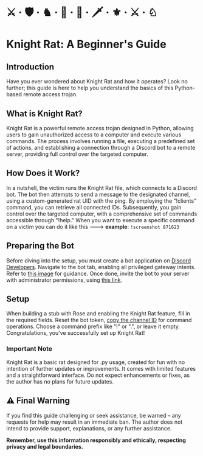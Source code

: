 # ⚔️ · 🛡️ · ♞ · 🤺 · 🏰 · 🗡️ · ⚜️ · ⚔ · ♘

# Knight Rat: A Beginner's Guide

## Introduction
Have you ever wondered about Knight Rat and how it operates? Look no further; this guide is here to help you understand the basics of this Python-based remote access trojan.

## What is Knight Rat?
Knight Rat is a powerful remote access trojan designed in Python, allowing users to gain unauthorized access to a computer and execute various commands. The process involves running a file, executing a predefined set of actions, and establishing a connection through a Discord bot to a remote server, providing full control over the targeted computer.

## How Does it Work?
In a nutshell, the victim runs the Knight Rat file, which connects to a Discord bot. The bot then attempts to send a message to the designated channel, using a custom-generated rat UID with the ping. By employing the "!clients" command, you can retrieve all connected IDs. Subsequently, you gain control over the targeted computer, with a comprehensive set of commands accessible through "!help." When you want to execute a specific command on a victim you can do it like this ---> **example**: `!screenshot 871623`

## Preparing the Bot
Before diving into the setup, you must create a bot application on [Discord Developers](https://discord.com/developers/applications). Navigate to the bot tab, enabling all privileged gateway intents. Refer to [this image](https://cdn.discordapp.com/attachments/1180179668498927618/1180981629313880144/image.png?ex=657f65da&is=656cf0da&hm=46c8ba00046c6f165d78b53a7f48480809ab7b3def429cd8dc6fb67256606f44&) for guidance. Once done, invite the bot to your server with administrator permissions, using [this link](https://cdn.discordapp.com/attachments/1180179668498927618/1180982394652737566/image.png?ex=657f6690&is=656cf190&hm=d1ab6a46c1080fffb966aaeda4d09c1ae2942480663fed29369d002098ccb4aa&).

## Setup
When building a stub with Rose and enabling the Knight Rat feature, fill in the required fields. Reset the bot token, [copy the channel ID](https://www.youtube.com/watch?v=YjiQ7CajAgg) for command operations. Choose a command prefix like "!" or ".", or leave it empty. Congratulations, you've successfully set up Knight Rat!

### Important Note
Knight Rat is a basic rat designed for .py usage, created for fun with no intention of further updates or improvements. It comes with limited features and a straightforward interface. Do not expect enhancements or fixes, as the author has no plans for future updates.

## ⚠️ Final Warning
If you find this guide challenging or seek assistance, be warned – any requests for help may result in an immediate ban. The author does not intend to provide support, explanations, or any further assistance.

**Remember, use this information responsibly and ethically, respecting privacy and legal boundaries.**
